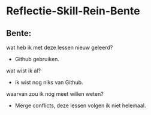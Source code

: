 # Reflectie-Skill-Rein-Bente

## Bente:
wat heb ik met deze lessen nieuw geleerd?
- Github gebruiken.

wat wist ik al?
- ik wist nog niks van Github.

waarvan zou ik nog meet willen weten?
- Merge conflicts, deze lessen volgen ik niet helemaal.
